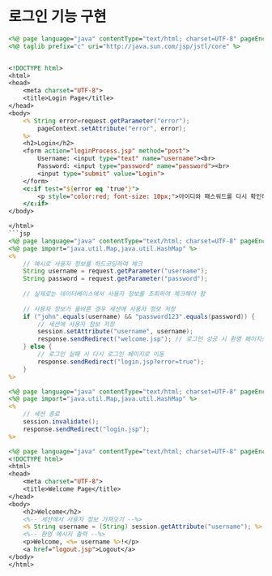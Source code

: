 # 로그인 기능 구현

```jsp
<%@ page language="java" contentType="text/html; charset=UTF-8" pageEncoding="UTF-8"%>
<%@ taglib prefix="c" uri="http://java.sun.com/jsp/jstl/core" %>


<!DOCTYPE html>
<html>
<head>
    <meta charset="UTF-8">
    <title>Login Page</title>
</head>
<body>
	<% String error=request.getParameter("error");  
		pageContext.setAttribute("error", error);
	%>    
    <h2>Login</h2>
    <form action="loginProcess.jsp" method="post">
        Username: <input type="text" name="username"><br>
        Password: <input type="password" name="password"><br>
        <input type="submit" value="Login">
    </form>
	<c:if test="${error eq 'true'}">
		<p style="color:red; font-size: 10px;">아이디와 패스워드를 다시 확인해주세요</p>
	</c:if>
</body>

</html>
```jsp
<%@ page language="java" contentType="text/html; charset=UTF-8" pageEncoding="UTF-8"%>
<%@ page import="java.util.Map,java.util.HashMap" %>
<%
    // 예시로 사용자 정보를 하드코딩하여 체크
    String username = request.getParameter("username");
    String password = request.getParameter("password");
    
    // 실제로는 데이터베이스에서 사용자 정보를 조회하여 체크해야 함
    
    // 사용자 정보가 올바른 경우 세션에 사용자 정보 저장
    if ("john".equals(username) && "password123".equals(password)) {
        // 세션에 사용자 정보 저장
        session.setAttribute("username", username);
        response.sendRedirect("welcome.jsp"); // 로그인 성공 시 환영 페이지로 이동
    } else {
        // 로그인 실패 시 다시 로그인 페이지로 이동
        response.sendRedirect("login.jsp?error=true");
    }
%>
```

```jsp
<%@ page language="java" contentType="text/html; charset=UTF-8" pageEncoding="UTF-8"%>
<%@ page import="java.util.Map,java.util.HashMap" %>
<%
    // 세션 종료
    session.invalidate();
    response.sendRedirect("login.jsp");
%>

```


```jsp
<%@ page language="java" contentType="text/html; charset=UTF-8" pageEncoding="UTF-8"%>
<!DOCTYPE html>
<html>
<head>
    <meta charset="UTF-8">
    <title>Welcome Page</title>
</head>
<body>
    <h2>Welcome</h2>
    <%-- 세션에서 사용자 정보 가져오기 --%>
    <% String username = (String) session.getAttribute("username"); %>
    <%-- 환영 메시지 출력 --%>
    <p>Welcome, <%= username %>!</p>
    <a href="logout.jsp">Logout</a>
</body>
</html>


```
